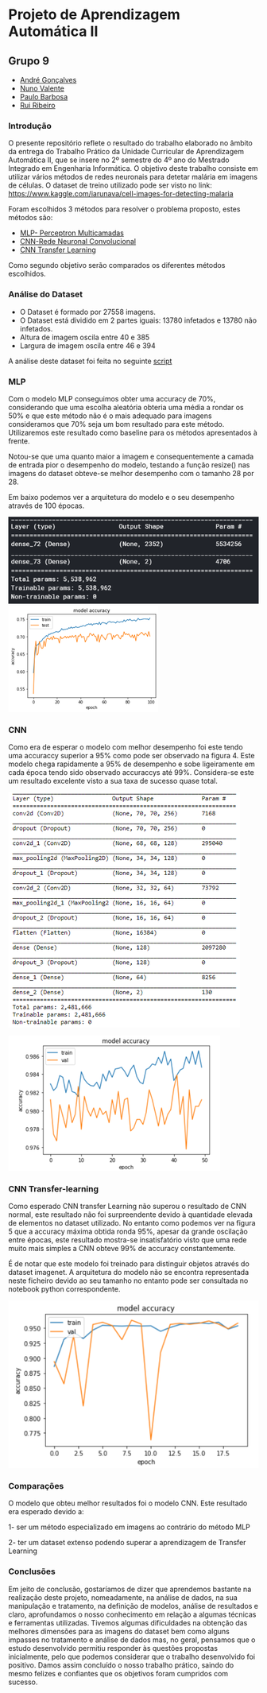 # Projeto de Aprendizagem Automática II

## Grupo 9

* [André Gonçalves](https://github.com/andregclvs)
* [Nuno Valente](https://github.com/nunoafonsogon)
* [Paulo Barbosa](https://github.com/PauloAFBarbosa)
* [Rui Ribeiro](https://github.com/mrr37)

### Introdução
O presente repositório reflete o resultado do trabalho elaborado no âmbito da entrega do Trabalho Prático da Unidade Curricular de Aprendizagem Automática II, que se insere no 2º semestre do 4º ano do Mestrado Integrado em Engenharia Informática.
O objetivo deste trabalho consiste em utilizar vários métodos de redes neuronais para detetar malária em imagens de células. 
O dataset de treino utilizado pode ser visto no link: https://www.kaggle.com/iarunava/cell-images-for-detecting-malaria

Foram escolhidos 3 métodos para resolver o problema proposto, estes métodos são:
*	[MLP- Perceptron Multicamadas](https://github.com/nunoafonsogon/AA2/blob/master/MalariaMLP.ipynb)
*	[CNN-Rede Neuronal Convolucional](https://github.com/nunoafonsogon/AA2/blob/master/Cnn.ipynb)
*	[CNN Transfer Learning](https://github.com/nunoafonsogon/AA2/blob/master/Cnn-Transfer-Learning.ipynb)

Como segundo objetivo serão comparados os diferentes métodos escolhidos.

### Análise do Dataset
- O Dataset é formado por 27558 imagens.
- O Dataset está dividido em 2 partes iguais: 13780 infetados e 13780 não infetados.
- Altura  de imagem oscila entre 40 e 385
- Largura de imagem oscila entre 46 e 394

A análise deste dataset foi feita no seguinte [script](https://github.com/nunoafonsogon/AA2/blob/master/Analise_do%20_dataset.ipynb)


### MLP
Com o modelo MLP conseguimos obter uma accuracy de 70%, considerando que uma escolha aleatória obteria uma média a rondar os 50% 
e que este método não é o mais adequado para imagens consideramos que 70% seja um bom resultado para este método. Utilizaremos este resultado como baseline para os métodos apresentados à frente.

Notou-se que uma quanto maior a imagem e consequentemente a camada de entrada pior o desempenho do modelo,
testando a função resize() nas imagens do dataset obteve-se melhor desempenho com o tamanho 28 por 28.

Em baixo podemos ver a arquitetura do modelo e o seu desempenho através de 100 épocas.

![Image description](https://github.com/nunoafonsogon/AA2/blob/master/images/mlp_arq.png)
![Image description](https://github.com/nunoafonsogon/AA2/blob/master/images/mlp_acc.png)


### CNN
Como era de esperar o modelo com melhor desempenho foi este tendo uma accuraccy superior a 95% como pode ser observado na figura 4.
Este modelo chega rapidamente a 95% de desempenho e sobe ligeiramente em cada época tendo sido observado accuraccys até 99%.
Considera-se este um resultado excelente visto a sua taxa de sucesso quase total.

![Image description](https://github.com/nunoafonsogon/AA2/blob/master/images/CNN_arq.png)


![Image description](https://github.com/nunoafonsogon/AA2/blob/master/images/CNN_acc.png)

### CNN Transfer-learning

Como esperado CNN transfer Learning não superou o resultado de CNN normal, 
este resultado não foi surpreendente devido à quantidade elevada de elementos no dataset utilizado. 
No entanto como podemos ver na figura 5 que a accuracy máxima obtida ronda 95%, apesar da grande oscilação entre épocas, este resultado mostra-se insatisfatório visto que uma rede muito mais simples a CNN obteve 99% de accuracy constantemente.

É de notar que este modelo foi treinado para distinguir objetos através do dataset imagenet. 
A arquitetura do modelo não se encontra representada neste ficheiro devido ao seu tamanho no entanto pode ser consultada no notebook python correspondente.

![Image description](https://github.com/nunoafonsogon/AA2/blob/master/images/CNN_TL_acc.png)

### Comparações
O modelo que obteu melhor resultados foi o modelo CNN. Este resultado era esperado devido a:

1- ser um método especializado em imagens ao contrário do método MLP

2- ter um dataset extenso podendo superar a aprendizagem de Transfer Learning

### Conclusões

Em jeito de conclusão, gostaríamos de dizer que aprendemos bastante na realização deste projeto, nomeadamente, na análise de dados, na sua manipulação e tratamento, na definição de modelos, análise de resultados e claro, aprofundamos o nosso conhecimento em relação a algumas técnicas e ferramentas utilizadas. Tivemos algumas dificuldades na obtenção das melhores dimensões para as imagens do dataset bem como alguns impasses no tratamento e análise de dados mas, no geral, pensamos que o estudo desenvolvido permitiu responder às questões propostas inicialmente, pelo que podemos considerar que o trabalho desenvolvido foi positivo.
Damos assim concluído o nosso trabalho prático, saindo do mesmo felizes e confiantes que os objetivos foram cumpridos com sucesso.
